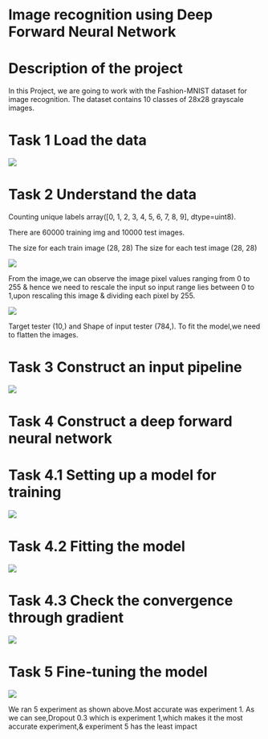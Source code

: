 # Image recognition using Deep Forward Neural Network
# Description of the project
In this Project, we are going to work with the Fashion-MNIST dataset for image recognition. The dataset contains 10 classes of 28x28 grayscale images.




# Task 1 Load the data

<img src='https://github.com/Gulbazkhan07/Data-Science-Projects/blob/main/Image%20recognition%20using%20deep%20forward%20neural%20network/1.png'>

# Task 2 Understand the data

Counting unique labels
array([0, 1, 2, 3, 4, 5, 6, 7, 8, 9], dtype=uint8).

There are  60000 training img and  10000 test images.

The size for each train image (28, 28)
The size for each test image (28, 28)

<img src='https://github.com/Gulbazkhan07/Data-Science-Projects/blob/main/Image%20recognition%20using%20deep%20forward%20neural%20network/2.png'>

From the image,we can observe the image pixel values ranging from 0 to 255 & hence we need to rescale the input so input range lies between 0 to 1,upon rescaling this image & dividing each pixel by 255.

<img src='https://github.com/Gulbazkhan07/Data-Science-Projects/blob/main/Image%20recognition%20using%20deep%20forward%20neural%20network/3.png'>

Target tester (10,) and Shape of input tester (784,). To fit the model,we need to flatten the images.

# Task 3 Construct an input pipeline

<img src='https://github.com/Gulbazkhan07/Data-Science-Projects/blob/main/Image%20recognition%20using%20deep%20forward%20neural%20network/4.png'>




# Task 4 Construct a deep forward neural network

# Task 4.1 Setting up a model for training

<img src='https://github.com/Gulbazkhan07/Data-Science-Projects/blob/main/Image%20recognition%20using%20deep%20forward%20neural%20network/Images/5.png'>

# Task 4.2 Fitting the model

<img src='https://github.com/Gulbazkhan07/Data-Science-Projects/blob/main/Image%20recognition%20using%20deep%20forward%20neural%20network/6.png'>

# Task 4.3 Check the convergence through gradient

<img src='https://github.com/Gulbazkhan07/Data-Science-Projects/blob/main/Image%20recognition%20using%20deep%20forward%20neural%20network/7.png'>

# Task 5 Fine-tuning the model

<img src='https://github.com/Gulbazkhan07/Data-Science-Projects/blob/main/Image%20recognition%20using%20deep%20forward%20neural%20network/8.png'>

We ran 5 experiment as shown above.Most accurate was experiment 1. As we can see,Dropout 0.3 which is experiment 1,which makes it the most accurate experiment,& experiment 5 has the least impact


